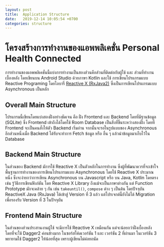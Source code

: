 ```yaml
---
layout: post
title:  Application Structure
date:   2019-12-14 10:05:54 +0700
categories: structure
---
```

# โครงสร้างการทำงานของแอพพลิเคชั่น Personal Health Connected
การทำงานของแอพพลิเคชั่นนี้แบ่งการทำงานเป็นสองส่วนคือส่วนที่ติดต่อกับผู้ใช้ และ ส่วนที่ทำงานเบื้องหลัง โดยเขียนบน Android Studio ด้วยภาษา Kotlin และใช้ การเขียนโปรแกรมแบบ Reactive Programing โดยไลบารี่ [Reactive X (RxJava2)](http://reactivex.io) ซึ่งเป็นการเขียนโปรแกรมแบบ Asynchronous เป็นหลัก 

## Overall Main Structure
โปรแกรมนี้เขียนโดยแบ่งสองฝั่งอย่างชัดเจน คือ ฝั่ง Frontend และ Backend โดยที่มีฐานข้อมูล (SQLite) ซึ่ง Frontend เข้าถึงได้โดยใช้ Room Database เป็นสิ่งที่ขึ้นระหว่างสองฝั่ง โดยที่ Frontend จะเป็นคนสั่งให้ตัว Backend เริ่มอ่าน จากนั้นจะรอในรูปแบบของ Asynchronous อีกส่วนหนึ่งเมื่อ Backend ได้รับจะทำการ Fetch ข้อมูล หรือ อื่น ๆ แล้วนำข้อมูลมาเก็บไว้ใน Database
 
## Backend Main Structure
ในส่วนของ Backend มัการใช้ Reactive X เป็นตัวหลักในการทำงาน ซึ่งผู้ที่พัฒนาควรที่จะเข้าใจพื้นฐานการทำงานของการเขียนโปรแกรมแบบ Asynchronous โดยใช้ Reactive X ประมาณหนึ่ง ซึ่งจะง่ายกว่าการเขียน Asynchronous บน Javascript หรือ บน Java, Kotlin โดยตรง เช่น รู้วิธีการเขียนฟังก์ชัน โดย Reactive X Library ถึงแม้จะเป็นภาษาต่างกัน แต่ Function Prototype มักจะคล้าย ๆ กัน เช่น `takeuntil()`, `compose` ต่าง ๆ เป็นต้น โดยปัจจุบัน ReactiveX Java (RxJava) ได้เข้าสู่ Version ที่ 3 แล้ว แต่โปรเจกต์นี้ยังไม่ได้ Migration เพื่อรองรับ Version ที่ 3 ในปัจจุบัน

## Frontend Main Structure
ในส่วนของส่วนประสานงานผู้ใช้ จะมีการใช้ Reactive X เหมือนกัน แต่จะน้อยกว่าฝั่งเบื้องหลัง โดยที่จะใช้ Dagger2 ค่อนข้างมาก ในซอร์สโค้ดเวอร์ชัน 1 และ เวอร์ชัน 2 ที่ผ่านมา ในเวอร์ชัน 3 พยายามใช้ Dagger2 ให้น้อยที่สุด เพราะผู้เขียนไม่ค่อยถนัด